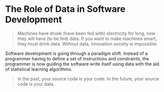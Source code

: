 # The Role of Data in Software Development

<blockquote> Machines have drunk (have been fed with) electricity for long, now they will have (to be fed) data. If you want to make machines smart, they must drink data. Without data, innovation society is impossible. </blockquote>    

    
<p>Software development is going through a paradigm shift. Instead of a programmer having to define a set of instructions and constraints, the programmer is now guiding the software write itself using data with the aid of statistical learning algorithms. </p>

<blockquote> In the past, your source code is your code. In the future, your source code is your data. </blockquote>
